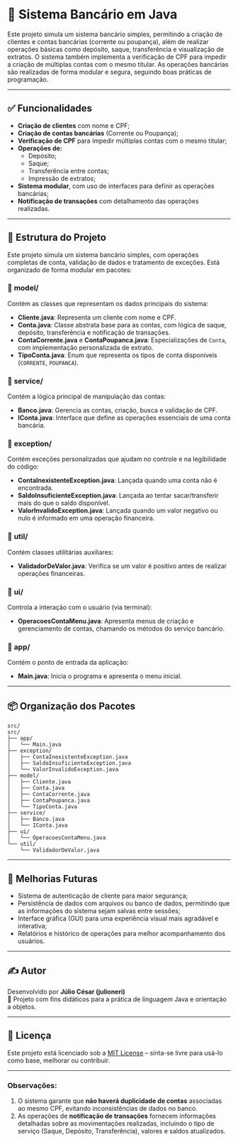 # 🏦 Sistema Bancário em Java

Este projeto simula um sistema bancário simples, permitindo a criação de clientes e contas bancárias (corrente ou poupança), além de realizar operações básicas como depósito, saque, transferência e visualização de extratos. O sistema também implementa a verificação de CPF para impedir a criação de múltiplas contas com o mesmo titular. As operações bancárias são realizadas de forma modular e segura, seguindo boas práticas de programação.

---

## ✅ Funcionalidades

- **Criação de clientes** com nome e CPF;
- **Criação de contas bancárias** (Corrente ou Poupança);
- **Verificação de CPF** para impedir múltiplas contas com o mesmo titular;
- **Operações de:**
  - Depósito;
  - Saque;
  - Transferência entre contas;
  - Impressão de extratos;
- **Sistema modular**, com uso de interfaces para definir as operações bancárias;
- **Notificação de transações** com detalhamento das operações realizadas.

---

## 🚀 Estrutura do Projeto

Este projeto simula um sistema bancário simples, com operações completas de conta, validação de dados e tratamento de exceções. Está organizado de forma modular em pacotes:

### 📁 **model/**

Contém as classes que representam os dados principais do sistema:

* **Cliente.java**: Representa um cliente com nome e CPF.
* **Conta.java**: Classe abstrata base para as contas, com lógica de saque, depósito, transferência e notificação de transações.
* **ContaCorrente.java** e **ContaPoupanca.java**: Especializações de `Conta`, com implementação personalizada de extrato.
* **TipoConta.java**: Enum que representa os tipos de conta disponíveis (`CORRENTE`, `POUPANCA`).

### 📁 **service/**

Contém a lógica principal de manipulação das contas:

* **Banco.java**: Gerencia as contas, criação, busca e validação de CPF.
* **IConta.java**: Interface que define as operações essenciais de uma conta bancária.

### 📁 **exception/**

Contém exceções personalizadas que ajudam no controle e na legibilidade do código:

* **ContaInexistenteException.java**: Lançada quando uma conta não é encontrada.
* **SaldoInsuficienteException.java**: Lançada ao tentar sacar/transferir mais do que o saldo disponível.
* **ValorInvalidoException.java**: Lançada quando um valor negativo ou nulo é informado em uma operação financeira.

### 📁 **util/**

Contém classes utilitárias auxiliares:

* **ValidadorDeValor.java**: Verifica se um valor é positivo antes de realizar operações financeiras.

### 📁 **ui/**

Controla a interação com o usuário (via terminal):

* **OperacoesContaMenu.java**: Apresenta menus de criação e gerenciamento de contas, chamando os métodos do serviço bancário.

### 📁 **app/**

Contém o ponto de entrada da aplicação:

* **Main.java**: Inicia o programa e apresenta o menu inicial.

---

## 📦 Organização dos Pacotes

```
src/
src/
├── app/
│   └── Main.java
├── exception/
│   ├── ContaInexistenteException.java
│   ├── SaldoInsuficienteException.java
│   └── ValorInvalidoException.java
├── model/
│   ├── Cliente.java
│   ├── Conta.java
│   ├── ContaCorrente.java
│   ├── ContaPoupanca.java
│   └── TipoConta.java
├── service/
│   ├── Banco.java
│   └── IConta.java
├── ui/
│   └── OperacoesContaMenu.java
└── util/
    └── ValidadorDeValor.java

```

---

## 🚧 Melhorias Futuras

- Sistema de autenticação de cliente para maior segurança;
- Persistência de dados com arquivos ou banco de dados, permitindo que as informações do sistema sejam salvas entre sessões;
- Interface gráfica (GUI) para uma experiência visual mais agradável e interativa;
- Relatórios e histórico de operações para melhor acompanhamento dos usuários.

---

## ✍️ Autor

Desenvolvido por **Júlio César (julioneri)**  
💼 Projeto com fins didáticos para a prática de linguagem Java e orientação a objetos.

---

## 📄 Licença

Este projeto está licenciado sob a [MIT License](../LICENSE) – sinta-se livre para usá-lo como base, melhorar ou contribuir.

---

### Observações:

1. O sistema garante que **não haverá duplicidade de contas** associadas ao mesmo CPF, evitando inconsistências de dados no banco.
2. As operações de **notificação de transações** fornecem informações detalhadas sobre as movimentações realizadas, incluindo o tipo de serviço (Saque, Depósito, Transferência), valores e saldos atualizados.
